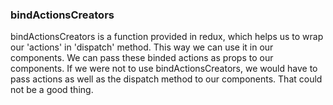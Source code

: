 ### bindActionsCreators

bindActionsCreators is a function provided in redux, which helps us to wrap our 'actions' in 'dispatch' method.
This way we can use it in our components.
We can pass these binded actions as props to our components.
If we were not to use bindActionsCreators, we would have to pass actions as well as the dispatch method to our components.
That could not be a good thing.